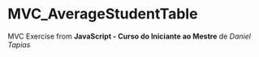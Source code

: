 # MVC_AverageStudentTable

MVC Exercise from  **JavaScript - Curso do Iniciante ao Mestre** de _Daniel Tapias_ 



